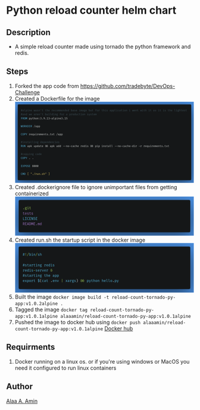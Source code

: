 # Python reload counter helm chart

## Description

- A simple reload counter made using tornado the python framework and redis.


## Steps

1. Forked the app code from https://github.com/tradebyte/DevOps-Challenge
2. Created a Dockerfile for the image  
![](pics/dockerfile.png "The dockerfile")
3. Created .dockerignore file to ignore unimportant files from getting containerized  
![](pics/ignore.png ".dockerignore")  
4. Created run.sh the startup script in the docker image  
![](pics/run.png "run script")
5. Built the image `docker image build -t reload-count-tornado-py-app:v1.0.2alpine .`
6. Tagged the image `docker tag reload-count-tornado-py-app:v1.0.1alpine alaaamin/reload-count-tornado-py-app:v1.0.1alpine`
7. Pushed the image to docker hub using `docker push alaaamin/reload-count-tornado-py-app:v1.0.1alpine` [Docker hub](https://hub.docker.com/r/alaaamin/reload-count-tornado-py-app)


## Requirments

1. Docker running on a linux os. or if you're using windows or MacOS you need it configured to run linux containers


## Author

[Alaa A. Amin](https://www.linkedin.com/in/alaaamin-swe/)